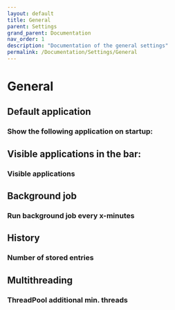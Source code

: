 ```yaml
---
layout: default
title: General
parent: Settings
grand_parent: Documentation
nav_order: 1
description: "Documentation of the general settings"
permalink: /Documentation/Settings/General
---
```


# General

## Default application

### Show the following application on startup:



## Visible applications in the bar:

### Visible applications



## Background job

### Run background job every x-minutes




## History

### Number of stored entries




## Multithreading

### ThreadPool additional min. threads



